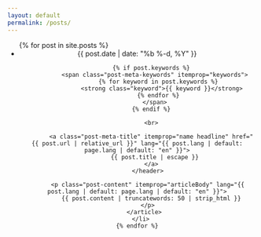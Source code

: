 ```yaml
---
layout: default
permalink: /posts/
---
```


<main class="content" itemprop="mainContentOfPage">
  <ul class="posts" itemscope itemtype="http://schema.org/blogPosts">
    {% for post in site.posts %}
      <li>
        <article class="post" itemscope itemtype="http://schema.org/blogPost">
          <header class="post-meta">
            <time class="post-meta-time" datetime="{{ post.date | date_to_xmlschema }}" itemprop="datePublished">
              {{ post.date | date: "%b %-d, %Y" }}
            </time>

            {% if post.keywords %}
              <span class="post-meta-keywords" itemprop="keywords">
                {% for keyword in post.keywords %}
                  <strong class="keyword">{{ keyword }}</strong>
                {% endfor %}
              </span>
            {% endif %}

            <br>

            <a class="post-meta-title" itemprop="name headline" href="{{ post.url | relative_url }}" lang="{{ post.lang | default: page.lang | default: "en" }}">
              {{ post.title | escape }}
            </a>
          </header>

          <p class="post-content" itemprop="articleBody" lang="{{ post.lang | default: page.lang | default: "en" }}">
            {{ post.content | truncatewords: 50 | strip_html }}
          </p>
        </article>
      </li>
    {% endfor %}
  </ul>
</main>
